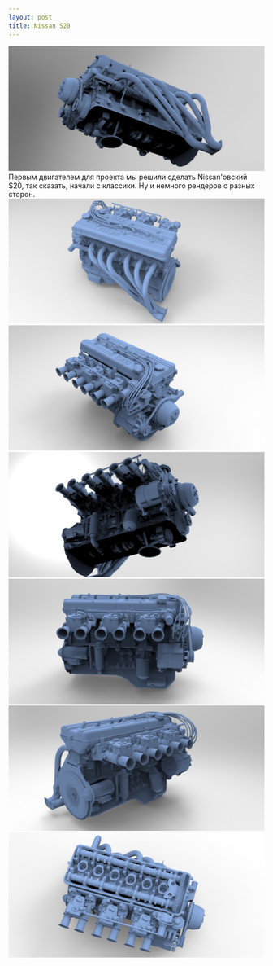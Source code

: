 ```yaml
---
layout: post
title: Nissan S20
---
```


<img src="/images/news/2017-2-5/_X3j1R42soE.jpg">
Первым двигателем для проекта мы решили сделать Nissan'овский S20, так сказать, начали с классики. Ну и немного рендеров с разных сторон.

<img src="/images/news/2017-2-5/3IMKDRyHGoU.jpg">
<img src="/images/news/2017-2-5/4-nYDxvsj6Y.jpg">
<img src="/images/news/2017-2-5/BeJW7bLtau8.jpg">
<img src="/images/news/2017-2-5/iiMvr9mRSLI.jpg">
<img src="/images/news/2017-2-5/imZgkJtjWPU.jpg">
<img src="/images/news/2017-2-5/OrF7CuO1ZMk.jpg">

